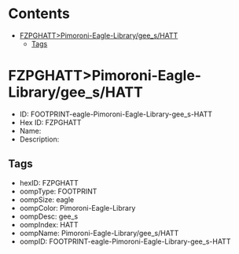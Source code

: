 



Contents
========

* [FZPGHATT>Pimoroni-Eagle-Library/gee_s/HATT](#fzpghattpimoroni-eagle-librarygee_shatt)
	* [Tags](#tags)

# FZPGHATT>Pimoroni-Eagle-Library/gee_s/HATT

- ID: FOOTPRINT-eagle-Pimoroni-Eagle-Library-gee_s-HATT
- Hex ID: FZPGHATT
- Name: 
- Description: 

## Tags

- hexID: FZPGHATT
- oompType: FOOTPRINT
- oompSize: eagle
- oompColor: Pimoroni-Eagle-Library
- oompDesc: gee_s
- oompIndex: HATT
- oompName: Pimoroni-Eagle-Library/gee_s/HATT
- oompID: FOOTPRINT-eagle-Pimoroni-Eagle-Library-gee_s-HATT
